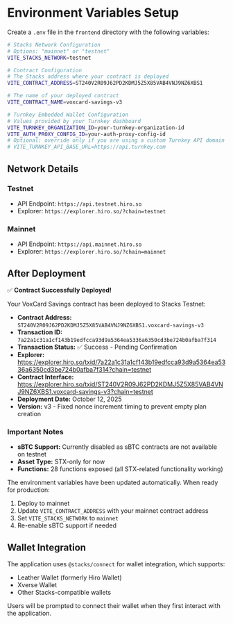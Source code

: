 # Environment Variables Setup

Create a `.env` file in the `frontend` directory with the following variables:

```bash
# Stacks Network Configuration
# Options: "mainnet" or "testnet"
VITE_STACKS_NETWORK=testnet

# Contract Configuration
# The Stacks address where your contract is deployed
VITE_CONTRACT_ADDRESS=ST240V2R09J62PD2KDMJ5Z5X85VAB4VNJ9NZ6XBS1

# The name of your deployed contract
VITE_CONTRACT_NAME=voxcard-savings-v3

# Turnkey Embedded Wallet Configuration
# Values provided by your Turnkey dashboard
VITE_TURNKEY_ORGANIZATION_ID=your-turnkey-organization-id
VITE_AUTH_PROXY_CONFIG_ID=your-auth-proxy-config-id
# Optional: override only if you are using a custom Turnkey API domain
# VITE_TURNKEY_API_BASE_URL=https://api.turnkey.com
```

## Network Details

### Testnet
- API Endpoint: `https://api.testnet.hiro.so`
- Explorer: `https://explorer.hiro.so/?chain=testnet`

### Mainnet
- API Endpoint: `https://api.mainnet.hiro.so`
- Explorer: `https://explorer.hiro.so/?chain=mainnet`

## After Deployment

✅ **Contract Successfully Deployed!**

Your VoxCard Savings contract has been deployed to Stacks Testnet:
- **Contract Address:** `ST240V2R09J62PD2KDMJ5Z5X85VAB4VNJ9NZ6XBS1.voxcard-savings-v3`
- **Transaction ID:** `7a22a1c31a1cf143b19edfcca93d9a5364ea5336a6350cd3be724b0afba7f314`
- **Transaction Status:** ✅ Success - Pending Confirmation
- **Explorer:** https://explorer.hiro.so/txid/7a22a1c31a1cf143b19edfcca93d9a5364ea5336a6350cd3be724b0afba7f314?chain=testnet
- **Contract Interface:** https://explorer.hiro.so/txid/ST240V2R09J62PD2KDMJ5Z5X85VAB4VNJ9NZ6XBS1.voxcard-savings-v3?chain=testnet
- **Deployment Date:** October 12, 2025
- **Version:** v3 - Fixed nonce increment timing to prevent empty plan creation

### Important Notes
- **sBTC Support:** Currently disabled as sBTC contracts are not available on testnet
- **Asset Type:** STX-only for now
- **Functions:** 28 functions exposed (all STX-related functionality working)

The environment variables have been updated automatically. When ready for production:
1. Deploy to mainnet
2. Update `VITE_CONTRACT_ADDRESS` with your mainnet contract address
3. Set `VITE_STACKS_NETWORK` to `mainnet`
4. Re-enable sBTC support if needed

## Wallet Integration

The application uses `@stacks/connect` for wallet integration, which supports:
- Leather Wallet (formerly Hiro Wallet)
- Xverse Wallet
- Other Stacks-compatible wallets

Users will be prompted to connect their wallet when they first interact with the application.
